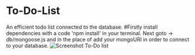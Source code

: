 # To-Do-List
An efficient todo list connected to the database.
#Firstly install dependencies with a code 'npm install' in your terminal.
Next goto -> db/mongoose.js and in the place of <mongoURI> add your mongoURI in order to connect to your database.
![Screenshot To-Do list](https://user-images.githubusercontent.com/83337560/142472149-201df5be-7a87-4c2d-879b-921456e3b50c.png)
